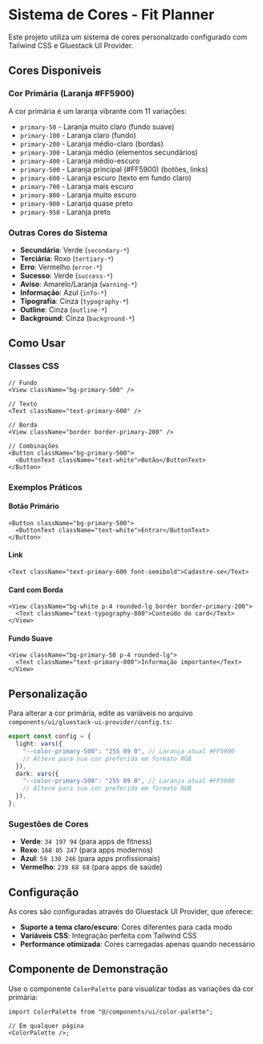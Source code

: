 # Sistema de Cores - Fit Planner

Este projeto utiliza um sistema de cores personalizado configurado com Tailwind CSS e Gluestack UI Provider.

## Cores Disponíveis

### Cor Primária (Laranja #FF5900)

A cor primária é um laranja vibrante com 11 variações:

- `primary-50` - Laranja muito claro (fundo suave)
- `primary-100` - Laranja claro (fundo)
- `primary-200` - Laranja médio-claro (bordas)
- `primary-300` - Laranja médio (elementos secundários)
- `primary-400` - Laranja médio-escuro
- `primary-500` - Laranja principal (#FF5900) (botões, links)
- `primary-600` - Laranja escuro (texto em fundo claro)
- `primary-700` - Laranja mais escuro
- `primary-800` - Laranja muito escuro
- `primary-900` - Laranja quase preto
- `primary-950` - Laranja preto

### Outras Cores do Sistema

- **Secundária**: Verde (`secondary-*`)
- **Terciária**: Roxo (`tertiary-*`)
- **Erro**: Vermelho (`error-*`)
- **Sucesso**: Verde (`success-*`)
- **Aviso**: Amarelo/Laranja (`warning-*`)
- **Informação**: Azul (`info-*`)
- **Tipografia**: Cinza (`typography-*`)
- **Outline**: Cinza (`outline-*`)
- **Background**: Cinza (`background-*`)

## Como Usar

### Classes CSS

```tsx
// Fundo
<View className="bg-primary-500" />

// Texto
<Text className="text-primary-600" />

// Borda
<View className="border border-primary-200" />

// Combinações
<Button className="bg-primary-500">
  <ButtonText className="text-white">Botão</ButtonText>
</Button>
```

### Exemplos Práticos

#### Botão Primário

```tsx
<Button className="bg-primary-500">
  <ButtonText className="text-white">Entrar</ButtonText>
</Button>
```

#### Link

```tsx
<Text className="text-primary-600 font-semibold">Cadastre-se</Text>
```

#### Card com Borda

```tsx
<View className="bg-white p-4 rounded-lg border border-primary-200">
  <Text className="text-typography-800">Conteúdo do card</Text>
</View>
```

#### Fundo Suave

```tsx
<View className="bg-primary-50 p-4 rounded-lg">
  <Text className="text-primary-800">Informação importante</Text>
</View>
```

## Personalização

Para alterar a cor primária, edite as variáveis no arquivo `components/ui/gluestack-ui-provider/config.ts`:

```typescript
export const config = {
  light: vars({
    "--color-primary-500": "255 89 0", // Laranja atual #FF5900
    // Altere para sua cor preferida em formato RGB
  }),
  dark: vars({
    "--color-primary-500": "255 89 0", // Laranja atual #FF5900
    // Altere para sua cor preferida em formato RGB
  }),
};
```

### Sugestões de Cores

- **Verde**: `34 197 94` (para apps de fitness)
- **Roxo**: `168 85 247` (para apps modernos)
- **Azul**: `59 130 246` (para apps profissionais)
- **Vermelho**: `239 68 68` (para apps de saúde)

## Configuração

As cores são configuradas através do Gluestack UI Provider, que oferece:

- **Suporte a tema claro/escuro**: Cores diferentes para cada modo
- **Variáveis CSS**: Integração perfeita com Tailwind CSS
- **Performance otimizada**: Cores carregadas apenas quando necessário

## Componente de Demonstração

Use o componente `ColorPalette` para visualizar todas as variações da cor primária:

```tsx
import ColorPalette from "@/components/ui/color-palette";

// Em qualquer página
<ColorPalette />;
```
